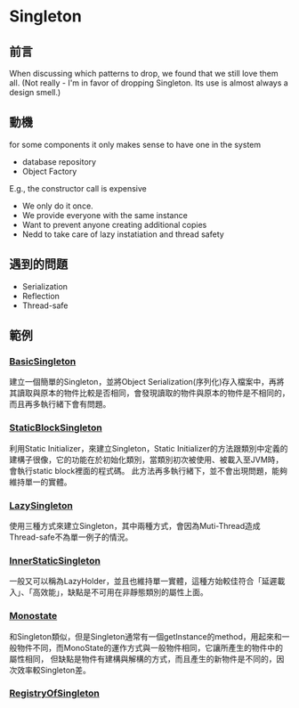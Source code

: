 ﻿# Singleton

## 前言
When discussing which patterns to drop, we found that we still love them all.
(Not really - I'm in favor of dropping Singleton. Its use is almost always a design smell.)

## 動機
for some components it only makes sense to have one in the system
- database repository
- Object Factory

E.g., the constructor call is expensive
- We only do it once.
- We provide everyone with the same instance
- Want to prevent anyone creating additional copies
- Nedd to take care of lazy instatiation and thread safety

## 遇到的問題
- Serialization
- Reflection
- Thread-safe

## 範例
### [BasicSingleton](https://github.com/changemyminds/Design-and-Pattern/blob/master/Singleton/BasicSingleton/src/Demo.java)
建立一個簡單的Singleton，並將Object Serialization(序列化)存入檔案中，再將其讀取與原本的物件比較是否相同，會發現讀取的物件與原本的物件是不相同的，而且再多執行緒下會有問題。

### [StaticBlockSingleton](https://github.com/changemyminds/Design-and-Pattern/blob/master/Singleton/StaticBlockSingleton/src/Demo.java)
利用Static Initializer，來建立Singleton，Static Initializer的方法跟類別中定義的建構子很像，它的功能在於初始化類別，當類別初次被使用、被載入至JVM時，會執行static block裡面的程式碼。
此方法再多執行緒下，並不會出現問題，能夠維持單一的實體。

### [LazySingleton](https://github.com/changemyminds/Design-and-Pattern/tree/master/Singleton/LazySingleton/src/com/company)
使用三種方式來建立Singleton，其中兩種方式，會因為Muti-Thread造成Thread-safe不為單一例子的情況。

### [InnerStaticSingleton](https://github.com/changemyminds/Design-and-Pattern/blob/master/Singleton/InnerStaticSingleton/src/Demo.java)
一般又可以稱為LazyHolder，並且也維持單一實體，這種方始較佳符合「延遲載入」、「高效能」，缺點是不可用在非靜態類別的屬性上面。

### [Monostate](https://github.com/changemyminds/Design-and-Pattern/blob/master/Singleton/MonoState/src/Demo.java)
和Singleton類似，但是Singleton通常有一個getInstance的method，用起來和一般物件不同，而MonoState的運作方式與一般物件相同，它讓所產生的物件中的屬性相同，
但缺點是物件有建構與解構的方式，而且產生的新物件是不同的，因次效率較Singleton差。

### [RegistryOfSingleton](https://github.com/changemyminds/Design-and-Pattern/tree/master/Singleton/RegistryOfSingleton/src)

